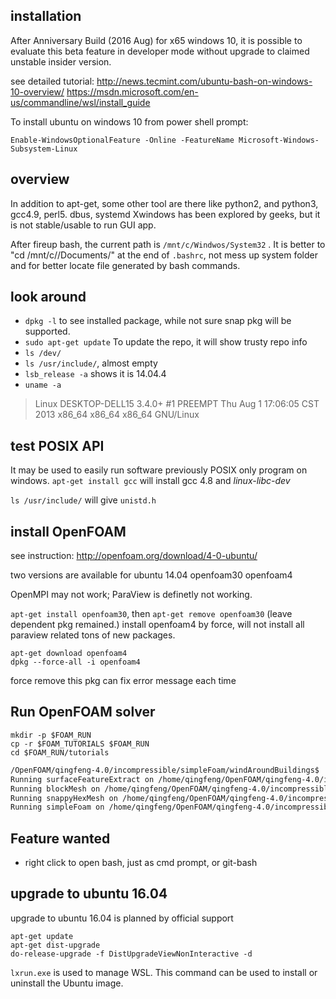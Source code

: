 ## installation

After Anniversary Build (2016 Aug) for x65 windows 10, it is possible to evaluate this beta feature in developer mode without upgrade to claimed unstable insider version. 

see detailed tutorial:
 <http://news.tecmint.com/ubuntu-bash-on-windows-10-overview/>
<https://msdn.microsoft.com/en-us/commandline/wsl/install_guide>

To install ubuntu on windows 10 from power shell prompt:

`Enable-WindowsOptionalFeature -Online -FeatureName Microsoft-Windows-Subsystem-Linux`

## overview
In addition to apt-get, some other tool are there like python2, and python3, gcc4.9, perl5. dbus, systemd
Xwindows has been explored by geeks, but it is not stable/usable to run GUI app.

After fireup bash, the current path is `/mnt/c/Windwos/System32` . It is better to "cd /mnt/c/<username>/Documents/" at the end of `.bashrc`, not mess up system folder and for better locate file generated by bash commands.

## look around

- `dpkg -l`  to see installed package,  while not sure snap pkg will be supported. 
- `sudo apt-get update` To update the repo,  it will show trusty repo info
- `ls /dev/`
- `ls /usr/include/`, almost empty
- `lsb_release -a` shows it is 14.04.4
- `uname -a`
> Linux DESKTOP-DELL15 3.4.0+ #1 PREEMPT Thu Aug 1 17:06:05 CST 2013 x86_64 x86_64 x86_64 GNU/Linux

## test POSIX API

It may be used to easily run software previously POSIX only program on windows.
`apt-get install gcc` will install gcc 4.8 and *linux-libc-dev*

`ls /usr/include/` will give `unistd.h`

## install OpenFOAM

see instruction:
<http://openfoam.org/download/4-0-ubuntu/>

two versions are available for ubuntu 14.04
openfoam30
openfoam4

OpenMPI may not work; ParaView is definetly not working. 

`apt-get install openfoam30`, then `apt-get remove openfoam30` (leave dependent pkg remained.)
install openfoam4 by force, will not install all paraview related tons of new packages.
```
apt-get download openfoam4
dpkg --force-all -i openfoam4
```
force remove this pkg can fix error message each time

## Run OpenFOAM solver

```
mkdir -p $FOAM_RUN
cp -r $FOAM_TUTORIALS $FOAM_RUN
cd $FOAM_RUN/tutorials
```

```bash
/OpenFOAM/qingfeng-4.0/incompressible/simpleFoam/windAroundBuildings$ ./Allrun
Running surfaceFeatureExtract on /home/qingfeng/OpenFOAM/qingfeng-4.0/incompressible/simpleFoam/windAroundBuildings
Running blockMesh on /home/qingfeng/OpenFOAM/qingfeng-4.0/incompressible/simpleFoam/windAroundBuildings
Running snappyHexMesh on /home/qingfeng/OpenFOAM/qingfeng-4.0/incompressible/simpleFoam/windAroundBuildings
Running simpleFoam on /home/qingfeng/OpenFOAM/qingfeng-4.0/incompressible/simpleFoam/windAroundBuildings
```

## Feature wanted

- right click to open bash, just as cmd prompt, or git-bash

## upgrade to ubuntu 16.04
 upgrade to ubuntu 16.04 is planned by official support

```
apt-get update
apt-get dist-upgrade
do-release-upgrade -f DistUpgradeViewNonInteractive -d
```

`lxrun.exe` is used to manage WSL. This command can be used to install or uninstall the Ubuntu image.

